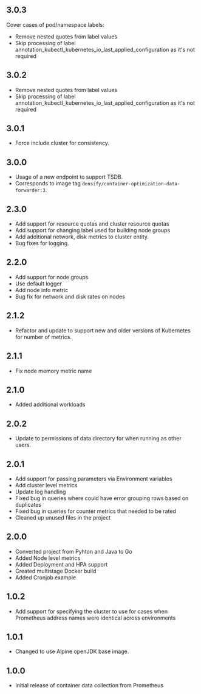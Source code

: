## 3.0.3
Cover cases of pod/namespace labels:
* Remove nested quotes from label values
* Skip processing of label annotation_kubectl_kubernetes_io_last_applied_configuration as it's not required

## 3.0.2
* Remove nested quotes from label values
* Skip processing of label annotation_kubectl_kubernetes_io_last_applied_configuration as it's not required 

## 3.0.1
* Force include cluster for consistency.

## 3.0.0
* Usage of a new endpoint to support TSDB.
* Corresponds to image tag `densify/container-optimization-data-forwarder:3`.

## 2.3.0
* Add support for resource quotas and cluster resource quotas
* Add support for changing label used for building node groups
* Add additional network, disk metrics to cluster entity. 
* Bug fixes for logging.

## 2.2.0
* Add support for node groups
* Use default logger
* Add node info metric
* Bug fix for network and disk rates on nodes

## 2.1.2

* Refactor and update to support new and older versions of Kubernetes for number of metrics. 

## 2.1.1

* Fix node memory metric name

## 2.1.0

* Added additional workloads

## 2.0.2

* Update to permissions of data directory for when running as other users.

## 2.0.1 

* Add support for passing parameters via Environment variables
* Add cluster level metrics
* Update log handling
* Fixed bug in queries where could have error grouping rows based on duplicates
* Fixed bug in queries for counter metrics that needed to be rated
* Cleaned up unused files in the project

## 2.0.0

* Converted project from Pyhton and Java to Go
* Added Node level metrics
* Added Deployment and HPA support
* Created multistage Docker build
* Added Cronjob example

## 1.0.2

* Add support for specifying the cluster to use for cases when Prometheus address names were identical across environments

## 1.0.1

* Changed to use Alpine openJDK base image.

## 1.0.0

* Initial release of container data collection from Prometheus
